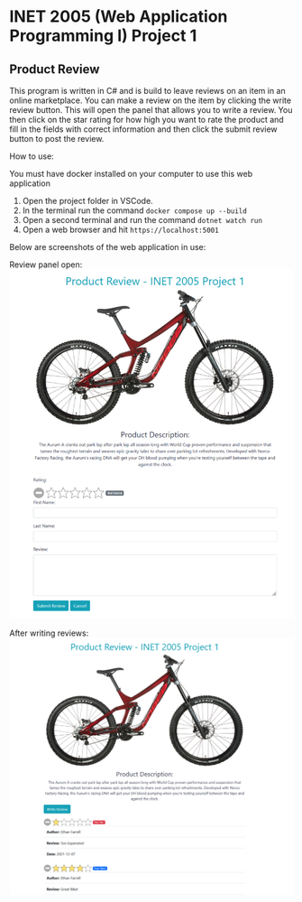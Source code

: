# INET 2005 (Web Application Programming I) Project 1
## Product Review

This program is written in C# and is build to leave reviews on an item in an online marketplace. You can make a review
on the item by clicking the write review button. This will open the panel that allows you to write a review. You then
click on the star rating for how high you want to rate the product and fill in the fields with correct information and then 
click the submit review button to post the review.

How to use: 

You must have docker installed on your computer to use this web application

1. Open the project folder in VSCode.
2. In the terminal run the command `docker compose up --build`
3. Open a second terminal and run the command `dotnet watch run`
4. Open a web browser and hit `https://localhost:5001`

Below are screenshots of the web application in use:

Review panel open:
![alt text](https://github.com/Trailblazer780/ASP.NetCore-ProductReviewApp/blob/master/Images/Example1.PNG)

After writing reviews:
![alt text](https://github.com/Trailblazer780/ASP.NetCore-ProductReviewApp/blob/master/Images/Example2.PNG)
